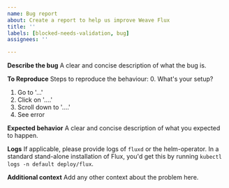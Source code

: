 ```yaml
---
name: Bug report
about: Create a report to help us improve Weave Flux
title: ''
labels: [blocked-needs-validation, bug]
assignees: ''

---
```


**Describe the bug**
A clear and concise description of what the bug is.

**To Reproduce**
Steps to reproduce the behaviour:
0. What's your setup?
1. Go to '...'
2. Click on '....'
3. Scroll down to '....'
4. See error

**Expected behavior**
A clear and concise description of what you expected to happen.

**Logs**
If applicable, please provide logs of `fluxd` or the helm-operator. In a standard stand-alone installation of Flux, you'd get this by running `kubectl logs -n default deploy/flux`.

**Additional context**
Add any other context about the problem here.
